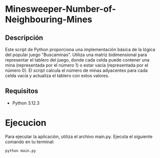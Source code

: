 # Minesweeper-Number-of-Neighbouring-Mines

## Descripción
Este script de Python proporciona una implementación básica de la lógica del popular juego "Buscaminas". 
Utiliza una matriz bidimensional para representar el tablero del juego, donde cada celda puede contener una mina (representada por el número 1) o estar vacía (representada por el número 0).
El script calcula el número de minas adyacentes para cada celda vacía y actualiza el tablero con estos valores.

## Requisitos
- Python 3.12.3

# Ejecucion
Para ejecutar la aplicación, utiliza el archivo main.py. Ejecuta el siguiente comando en tu terminal:

```bash
python main.py
```